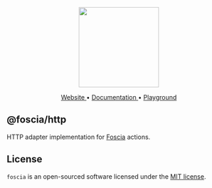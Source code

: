 <p align="center">
  <a href="https://foscia.netlify.app">
    <img width="180" src="https://foscia.netlify.app/img/icon.svg" alt="">
  </a>
</p>

<p align="center">
<a href="https://foscia.netlify.app">
  Website
</a>
•
<a href="https://foscia.netlify.app/docs/getting-started">
  Documentation
</a>
•
<a href="https://stackblitz.com/edit/foscia?file=playground.ts">
  Playground
</a>
</p>

## @foscia/http

HTTP adapter implementation for [Foscia](https://foscia.netlify.app) actions.

## License

`foscia` is an open-sourced software licensed under the
[MIT license](LICENSE).
